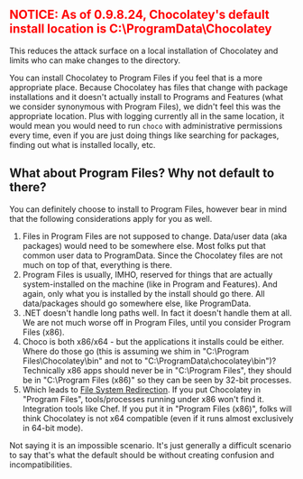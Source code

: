 ## <span style="color:red;">NOTICE: As of 0.9.8.24, Chocolatey's default install location is C:\ProgramData\Chocolatey</span>
This reduces the attack surface on a local installation of Chocolatey and limits who can make changes to the directory.

You can install Chocolatey to Program Files if you feel that is a more appropriate place. Because Chocolatey has files that change with package installations and it doesn't actually install to Programs and Features (what we consider synonymous with Program Files), we didn't feel this was the appropriate location. Plus with logging currently all in the same location, it would mean you would need to run `choco` with administrative permissions every time, even if you are just doing things like searching for packages, finding out what is installed locally, etc.


## What about Program Files? Why not default to there?

You can definitely choose to install to Program Files, however bear in mind that the following considerations apply for you as well.

1. Files in Program Files are not supposed to change. Data/user data (aka packages) would need to be somewhere else. Most folks put that common user data to ProgramData. Since the Chocolatey files are not much on top of that, everything is there. 
2. Program Files is usually, IMHO, reserved for things that are actually system-installed on the machine (like in Program and Features). And again, only what you is installed by the install should go there. All data/packages should go somewhere else, like ProgramData.
3. .NET doesn't handle long paths well. In fact it doesn't handle them at all. We are not much worse off in Program Files, until you consider Program Files (x86).
4. Choco is both x86/x64 - but the applications it installs could be either. Where do those go (this is assuming we shim in "C:\Program Files\Chocolatey\bin" and not to "C:\ProgramData\chocolatey\bin")? Technically x86 apps should never be in "C:\Program Files", they should be in "C:\Program Files (x86)" so they can be seen by 32-bit processes.
5. Which leads to [File System Redirection](https://msdn.microsoft.com/en-us/library/windows/desktop/aa384187(v=vs.85).aspx). If you put Chocolatey in "Program Files", tools/processes running under x86 won't find it. Integration tools like Chef. If you put it in "Program Files (x86)", folks will think Chocolatey is not x64 compatible (even if it runs almost exclusively in 64-bit mode).

Not saying it is an impossible scenario. It's just generally a difficult scenario to say that's what the default should be without creating confusion and incompatibilities.